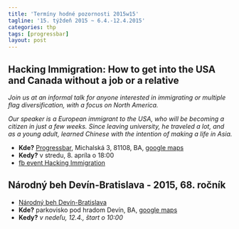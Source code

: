 ```yaml
---
title: 'Termíny hodné pozornosti 2015w15'
tagline: '15. týždeň 2015 ~ 6.4.-12.4.2015'
categories: thp
tags: [progressbar]
layout: post
---
```

Hacking Immigration: How to get into the USA and Canada without a job or a relative
-----------------------------------------------------------------------------------
_Join us at an informal talk for anyone interested in immigrating or multiple flag diversification, with a focus on North America._

_Our speaker is a European immigrant to the USA, who will be becoming a citizen in just a few weeks. Since leaving university, he traveled a lot, and as a young adult, learned Chinese with the intention of making a life in Asia._

  * **Kde?** [Progressbar](http://progressbar.sk/), Michalská 3, 81108, BA, [google maps](https://goo.gl/maps/F0ZVl)
  * **Kedy?** v stredu, 8. apríla o 18:00
  * [fb event Hacking Immigration](https://www.facebook.com/events/357597181102256/)

Národný beh Devín-Bratislava - 2015, 68. ročník
-----------------------------------------------

  * [Národný beh Devín-Bratislava](http://devin-bratislava.eu)
  * **Kde?** parkovisko pod hradom Devín, BA, [google maps](https://goo.gl/maps/0FYj4)
  * **Kedy?** *v nedeľu, 12.4., štart o 10:00*